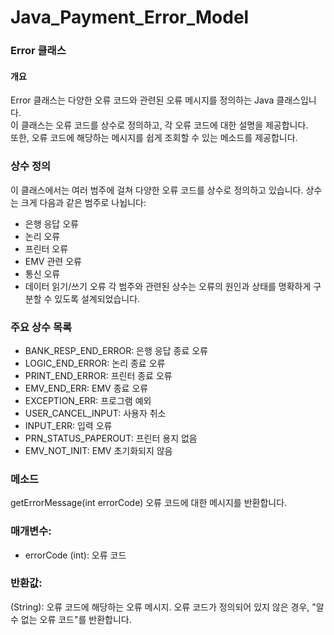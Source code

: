 # Java_Payment_Error_Model

### Error 클래스

#### 개요
Error 클래스는 다양한 오류 코드와 관련된 오류 메시지를 정의하는 Java 클래스입니다. <br>
이 클래스는 오류 코드를 상수로 정의하고, 각 오류 코드에 대한 설명을 제공합니다. <br>
또한, 오류 코드에 해당하는 메시지를 쉽게 조회할 수 있는 메소드를 제공합니다.<br>

### 상수 정의
이 클래스에서는 여러 범주에 걸쳐 다양한 오류 코드를 상수로 정의하고 있습니다. 상수는 크게 다음과 같은 범주로 나뉩니다:

- 은행 응답 오류
- 논리 오류
- 프린터 오류
- EMV 관련 오류
- 통신 오류
- 데이터 읽기/쓰기 오류
각 범주와 관련된 상수는 오류의 원인과 상태를 명확하게 구분할 수 있도록 설계되었습니다.

### 주요 상수 목록
- BANK_RESP_END_ERROR: 은행 응답 종료 오류
- LOGIC_END_ERROR: 논리 종료 오류
- PRINT_END_ERROR: 프린터 종료 오류
- EMV_END_ERR: EMV 종료 오류
- EXCEPTION_ERR: 프로그램 예외
- USER_CANCEL_INPUT: 사용자 취소
- INPUT_ERR: 입력 오류
- PRN_STATUS_PAPEROUT: 프린터 용지 없음
- EMV_NOT_INIT: EMV 초기화되지 않음

### 메소드
getErrorMessage(int errorCode)
오류 코드에 대한 메시지를 반환합니다.

### 매개변수:
- errorCode (int): 오류 코드

### 반환값:
(String): 오류 코드에 해당하는 오류 메시지. 오류 코드가 정의되어 있지 않은 경우, "알 수 없는 오류 코드"를 반환합니다.

